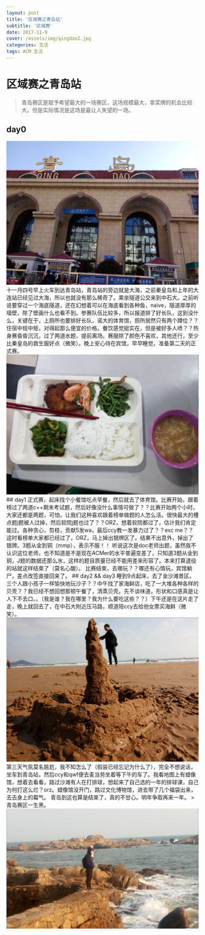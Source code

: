 ```yaml
---
layout: post
title: '区域赛之青岛站'
subtitle: '区域赛'
date: 2017-11-9
cover: /assets/img/qingdao2.jpg
categories: 生活
tags: ACM 生活
---
```

# 区域赛之青岛站
> 青岛赛区是赋予希望最大的一场赛区，这场规模最大，拿奖牌的机会比较大。但是实际情况是这场是最让人失望的一场。  

## day0
<img src = "/assets/img/qingdao1.jpg"/> 
十一月四号早上火车到达青岛站，青岛站的旁边就是大海，之前秦皇岛和上年的大连站已经见过大海，所以也就没有那么稀奇了。乘坐隧道公交来到中石大。之前听说要穿过一个海底隧道，还在幻想着可以在海底看到各种鱼，naive，隧道厚厚的墙壁，除了壁画什么也看不到。参赛队伍比较多，所以报道排了好长队，这到没什么，关键在于，上厕所也要排好长队，诺大的体育馆，厕所居然只有两个蹲位？？  
住宿中规中矩，对得起那么便宜的价格。餐饮感觉挺实在，但是被好多人喷？？热身赛昏昏沉沉，过了两道水题，提前离场。赛服除了颜色不喜欢，其他还行，至少比秦皇岛的救生服好点（微笑）。晚上安心待在宾馆，早早睡觉，准备第二天的正式赛。
<img src = "/assets/img/qingdao3.jpg"/> 
## day1
正式赛，起床找个小餐馆吃点早餐，然后就去了体育馆。比赛开始，跟着榜过了两道c++期末考试题，然后好像没什么事情可做了？？比赛开始两个小时，大家还都是两题，可怕，让我们这种喜欢跟着榜单做题的人怎么活。很快最大的槽点题j题被人过掉，然后软院j题也过了？？ORZ，想着软院都过了，估计我们肯定能过。各种贪心，剪枝，贡献5发wa，最后ccy教一发暴力过了？？exc me？？这时看榜单大家都已经过了，ORZ，马上掉出银牌区了。结果不出意外，掉出了银牌。3题从金到铜（mmp），表示不服！！  
听说这次是doc老师出题，虽然我不认识这位老师，也不知道是不是现在ACMer的水平普遍变差了，只知道3题从金到铜，J题的数据还那么水，这样的题目质量已经不能用差来形容了。本来打算退役的站就这样结束了（莫名心酸）。  
比赛结束，去哪玩？？哪还有心情玩，宾馆躺尸，差点改签直接回来了。
## day2 && day3
睡到9点起床，去了金沙滩景区。三个人跟小孩子一样愉快地玩沙子？？中午找了家海鲜店，吃了一大堆各种各样的贝壳？？我已经不想回想那顿午餐了，清蒸贝壳。先不谈味道，形状和口感真是让人下不去口。。（我是谁？我在哪里？我为什么要吃这些？？）下午还是在这片走了走，晚上就回去了，在中石大附近压马路，顺道陪ccy去给他女票买海鲜（微笑）。  
<img src = "/assets/img/qingdao4.jpg"/> 
第三天气氛莫名尴尬，我不知怎么了（假装已经忘记为什么了），完全不想说话，坐车到青岛站，然后ccy和qwf便去麦当劳坐着等下午的车了。我看地图上有蜡像馆，想着去看看，路过沙滩有人在打排球，想起来了自己选的一年的排球课，自己为何打这么烂？orz。蜡像馆没开门，路过文化博物馆，进去带了几个福袋出来，去去身上的霉气。  
青岛到这也算是结束了，真的不甘心。明年争取再来一年。  
>青岛赛区一生黑。  

<img src = "/assets/img/qingdao5.jpg"/> 

